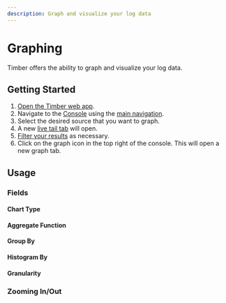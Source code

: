 ```yaml
---
description: Graph and visualize your log data
---
```


# Graphing

Timber offers the ability to graph and visualize your log data.

## Getting Started

1. [Open the Timber web app](https://app.timber.io).
2. Navigate to the [Console](../clients/web-app/#the-console) using the [main navigation](../clients/web-app/#2-main-navigation).
3. Select the desired source that you want to graph.
4. A new [live tail tab](live-tailing.md) will open.
5. [Filter your results](live-tailing.md#query-syntax) as necessary.
6. Click on the graph icon in the top right of the console. This will open a new graph tab.

## Usage

### Fields

#### Chart Type

#### Aggregate Function

#### Group By

#### Histogram By

#### Granularity

### Zooming In/Out



